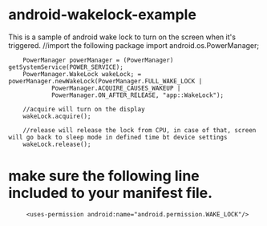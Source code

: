 # android-wakelock-example
This is a sample of android wake lock to turn on the screen when it's triggered. 
        //import the following package
        import android.os.PowerManager;
        
        
        PowerManager powerManager = (PowerManager) getSystemService(POWER_SERVICE);
        PowerManager.WakeLock wakeLock; = powerManager.newWakeLock(PowerManager.FULL_WAKE_LOCK |
                PowerManager.ACQUIRE_CAUSES_WAKEUP |
                PowerManager.ON_AFTER_RELEASE, "app::WakeLock");

        //acquire will turn on the display
        wakeLock.acquire();

        //release will release the lock from CPU, in case of that, screen will go back to sleep mode in defined time bt device settings
        wakeLock.release();
        
        
# make sure the following line included to your manifest file.
        
         <uses-permission android:name="android.permission.WAKE_LOCK"/>

